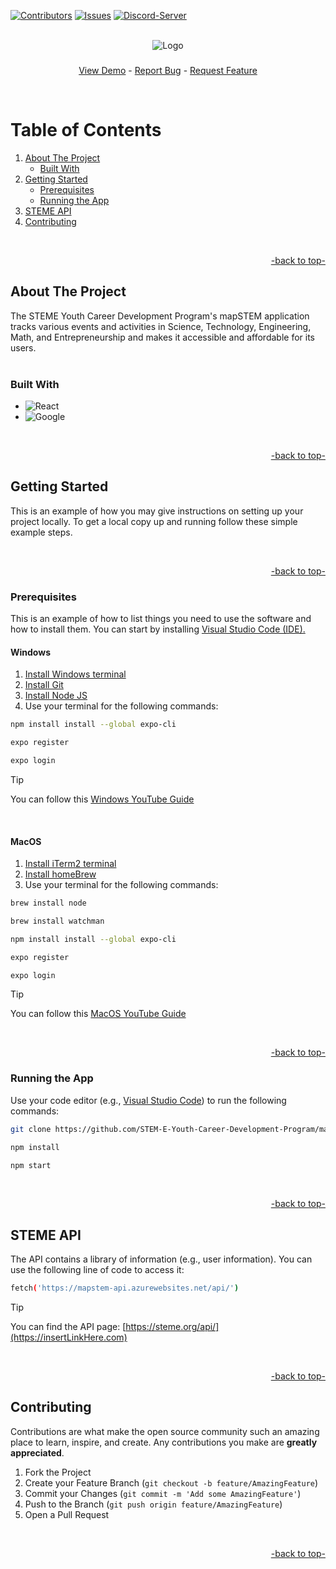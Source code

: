 <a name="readme-top"></a>


[![Contributors][contributors-shield]][contributors-url]
[![Issues][issues-shield]][issues-url]
[![Discord-Server][discord-shield]][discord-url]



<!-- Logo -->
<br />
<div align="center">
  <img src="https://static.wixstatic.com/media/8c1082_5c919dc4666a4ca193ba1a9efb692ed7~mv2.png/v1/crop/x_0,y_133,w_500,h_249/fill/w_552,h_273,al_c,lg_1,q_85,enc_auto/STEM%20E%20YCDP.png" alt="Logo">

<h3 align="center"></h3>
  <p align="center">
    <a href="https://github.com/github_username/repo_name">View Demo</a>
    -
    <a href="https://github.com/github_username/repo_name/issues">Report Bug</a>
    -
    <a href="https://github.com/github_username/repo_name/issues">Request Feature</a>
  </p>
  <br>
</div>


<!-- shortcuts -->

<h1>Table of Contents</h1>
<ol>
  <li>
    <a href="#about-the-project">About The Project</a>
    <ul>
      <li><a href="#built-with">Built With</a></li>
    </ul>
  </li>
  <li>
    <a href="#getting-started">Getting Started</a>
    <ul>
      <li><a href="#prerequisites">Prerequisites</a></li>
      <li><a href="#Running-the-App">Running the App</a></li>
    </ul>
  </li>
  <li><a href="#STEME-API">STEME API</a></li>
  <li><a href="#contributing">Contributing</a></li>
</ol>

<br>
<p align="right"><a href="#readme-top">-back to top-</a></p>


## About The Project

The STEME Youth Career Development
Program's mapSTEM application tracks various events and activities in Science, Technology, Engineering, Math, and Entrepreneurship and makes it accessible and affordable for its users.
<br>
<br>


### Built With

* ![React][React.js]
* ![Google][Google.api]

<br>
<p align="right"><a href="#readme-top">-back to top-</a></p>


## Getting Started

This is an example of how you may give instructions on setting up your project locally.
To get a local copy up and running follow these simple example steps.

<br>
<p align="right"><a href="#readme-top">-back to top-</a></p>


### Prerequisites

This is an example of how to list things you need to use the software and how to install them. You can start by installing <a href="https://code.visualstudio.com/">Visual Studio Code (IDE).</a>

#### Windows
<ol>
  <li><a href="https://apps.microsoft.com/detail/9n0dx20hk701?hl=en-US&gl=US">Install Windows terminal</a></li>
  <li><a href="https://git-scm.com/download/win">Install Git</a></li>
  <li><a href="https://nodejs.org/en/download/">Install Node JS</a></li>
  <li>Use your terminal for the following commands:</a></li>
</ol>

 ```sh
npm install install --global expo-cli
```
```sh
expo register
```
```sh
expo login
```
> [!TIP]
> You can follow this [Windows YouTube Guide](https://www.youtube.com/watch?v=f6TXEnHT_Mk)

<br>

#### MacOS 
<ol>
  <li><a href="https://iterm2.com/index.html">Install iTerm2 terminal</a></li>
  <li><a href="https://brew.sh/">Install homeBrew</a></li>
  <li>Use your terminal for the following commands:</a></li>
</ol>

 ```sh
brew install node
```
 ```sh
brew install watchman
```
 ```sh
npm install install --global expo-cli
```
```sh
expo register
```
```sh
expo login
```
> [!TIP]
> You can follow this [MacOS YouTube Guide](https://www.youtube.com/watch?v=4U_OQHGhSf0&t=128s)

<br>
<p align="right"><a href="#readme-top">-back to top-</a></p>


### Running the App

Use your code editor (e.g., <a href="https://code.visualstudio.com/">Visual Studio Code</a>) to run the following commands: 

   ```sh
   git clone https://github.com/STEM-E-Youth-Career-Development-Program/map-app.git
   ```
   ```sh
   npm install
   ```
   ```sh
   npm start
   ```


<br>
<p align="right"><a href="#readme-top">-back to top-</a></p>


## STEME API

The API contains a library of information (e.g., user information). You can use the following line of code to access it: 

```sh
fetch('https://mapstem-api.azurewebsites.net/api/')
```

> [!TIP]
> You can find the API page: [https://steme.org/api/](https://insertLinkHere.com)

<br>
<p align="right"><a href="#readme-top">-back to top-</a></p>

## Contributing

Contributions are what make the open source community such an amazing place to learn, inspire, and create. Any contributions you make are **greatly appreciated**.

1. Fork the Project
2. Create your Feature Branch (`git checkout -b feature/AmazingFeature`)
3. Commit your Changes (`git commit -m 'Add some AmazingFeature'`)
4. Push to the Branch (`git push origin feature/AmazingFeature`)
5. Open a Pull Request

<br>
<p align="right"><a href="#readme-top">-back to top-</a></p>


<!-- Links -->
[contributors-shield]: https://img.shields.io/github/contributors/STEM-E-Youth-Career-Development-Program/map-app.svg?style=for-the-badge

[contributors-url]: https://github.com/STEM-E-Youth-Career-Development-Program/map-app/graphs/contributors

[issues-shield]: https://img.shields.io/github/issues/STEM-E-Youth-Career-Development-Program/map-app.svg?style=for-the-badge
[issues-url]: https://github.com/STEM-E-Youth-Career-Development-Program/map-app/issues

[discord-shield]: https://img.shields.io/badge/dynamic/json?url=https%3A%2F%2Fdiscord.com%2Fapi%2Finvites%2FNKDkE52HhH%3Fwith_counts%3Dtrue&query=%24.approximate_presence_count&suffix=%20Online&style=for-the-badge&logo=Discord&logoColor=white&label=Discord&color=%235864f4

[discord-url]: https://discord.gg/2EuA82Xayg

[product-screenshot]: images/screenshot.png

[React.js]: https://img.shields.io/badge/React-20232A?style=for-the-badge&logo=react&logoColor=61DAFB

[Google.api]: https://img.shields.io/badge/Google-black?style=for-the-badge&logo=google&color=%2320232A

